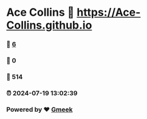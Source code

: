 # Ace Collins :link: https://Ace-Collins.github.io 
### :page_facing_up: [6](https://Ace-Collins.github.io/tag.html) 
### :speech_balloon: 0 
### :hibiscus: 514 
### :alarm_clock: 2024-07-19 13:02:39 
### Powered by :heart: [Gmeek](https://github.com/Meekdai/Gmeek)
